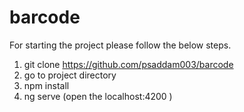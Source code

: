 # barcode
For starting the project please follow the below steps.
1. git clone   https://github.com/psaddam003/barcode
2. go to project directory
3. npm install
4. ng serve (open the localhost:4200 )
